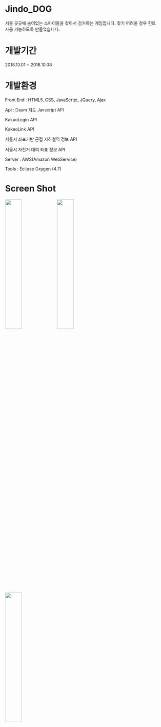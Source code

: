 # Jindo_DOG

서울 곳곳에 숨어있는 스파이들을 찾아서 검거하는 게임입니다. 찾기 어려울 경우 힌트사용 가능하도록 만들었습니다.

# 개발기간

2018.10.01 ~ 2018.10.08

# 개발환경

Front End : HTML5, CSS, JavaScript, JQuery, Ajax 

Api : Daum 지도 Javscript API

   KakaoLogin API

   KakaoLink API

   서울시 좌표기반 근접 지하철역 정보 API

   서울시 자전거 대여 좌표 정보 API 

Server : AWS(Amazon WebService)

Tools : Eclipse Oxygen (4.7)

# Screen Shot

<div>
   <img width = "33%" src = https://user-images.githubusercontent.com/42988982/49698161-79996e80-fc03-11e8-9b8e-251f49b1503c.PNG>
   <img width = "33%" src = https://user-images.githubusercontent.com/42988982/49698226-24aa2800-fc04-11e8-8e97-e42657975901.PNG>
   <img width = "33%" src = https://user-images.githubusercontent.com/42988982/49698172-9635a680-fc03-11e8-964b-1f6cd7918f95.PNG>
</div>
